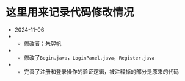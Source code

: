# 这里用来记录代码修改情况
- 2024-11-06
 - - 修改者：朱羿帆 
 - - 修改了`Begin.java`，`LoginPanel.java`，`Register.java`
 - - 完善了注册和登录操作的验证逻辑，被注释掉的部分是原来的代码
